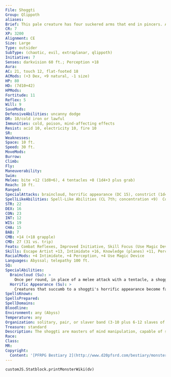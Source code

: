 ```yaml
---
File: Shoggti
Group: Qlippoth
aliases: 
Brief: This pale creature has four suckered arms that end in pincers. A gnashing maw gapes in its head between two staring eyes.
CR: 7
XP: 3200
Alignment: CE
Size: Large
Type: outsider
SubType: (chaotic, evil, extraplanar, qlippoth)
Initiative: 7
Senses: darkvision 60 ft.; Perception +18
Aura: 
AC: 21, touch 12, flat-footed 18
ACMods: (+3 Dex, +9 natural, -1 size)
HP: 80
HD: (7d10+42)
HPMods: 
Fortitude: 11
Reflex: 5
Will: 9
SaveMods: 
DefensiveAbilities: uncanny dodge
DR: 10/cold iron or lawful
Immunities: cold, poison, mind-affecting effects
Resist: acid 10, electricity 10, fire 10
SR: 
Weaknesses: 
Space: 10 ft.
Speed: 30 ft.
MoveMods: 
Burrow: 
Climb: 
Fly: 
Maneuverability: 
Swim: 
Melee: bite +12 (1d8+6), 4 tentacles +8 (1d4+3 plus grab)
Reach: 10 ft.
Ranged: 
SpecialAttacks: braincloud, horrific appearance (DC 15), constrict (1d4+6)
SpellLikeAbilities: Spell-Like Abilities (CL 7th; concentration +9)  Constant-tongues   At Will-command (DC 13)   3/day-charm person (DC 13), protection from law   1/day-charm monster (DC 16), dimension door
STR: 22
DEX: 16
CON: 23
INT: 12
WIS: 19
CHA: 15
BAB: 7
CMB: +14 (+18 grapple)
CMD: 27 (31 vs. trip)
Feats: Combat Reflexes, Improved Initiative, Skill Focus (Use Magic Device), Weapon Focus (tentacles)
Skills: Escape Artist +13, Intimidate +16, Knowledge (planes) +11, Perception +18, Sense Motive +14, Stealth +9, Use Magic Device +19
RacialMods: +4 Intimidate, +4 Perception, +4 Use Magic Device
Languages: Abyssal; telepathy 100 ft.
SQ: 
SpecialAbilities:
  Braincloud (Su): >
    Once per round, in place of a melee attack with a tentacle, a shoggti can make a melee touch attack with the pincer on the end of that tentacle. If it hits, the target takes 1d4 points of Wisdom damage. Shoggti use this ability to mentally debilitate their victims so they can more easily use their charm spell-like abilities against them.
  Horrific Appearance (Su): >
    Creatures that succumb to a shoggti's horrific appearance become fascinated by the creature's hypnotically wriggling tentacles and the strange, shimmering colors in its eyes. This effect persists for 1d6 rounds (but can be ended by the normal methods of defeating the fascinated condition).
SpellsKnown: 
SpellsPrepared: 
SpellDomains: 
Bloodline: 
Environment: any (Abyss)
Temperature: any
Organization: solitary, pair, or slaver band (3-10 plus 6-12 slaves of various races)
Treasure: standard
Description: The shoggti are masters of mind manipulation, capable of seizing control of the thoughts of others and charming them into docile allies. They invade other realms in slaver bands, seeking out creatures to capture alive and return to the Abyss as charmed slaves-the fates of these poor souls is unknown, but likely has something to do with the qlippoth drive to reclaim the Abyss as their own.  Although a shoggti lacks proper hands, it is capable of performing incredibly dextrous manipulations with the pincers at the tips of its tentacles. It cannot wield weapons in these pincers, but it can utilize magic items like wands, rods, staves, and the like. Shoggti are fond of wands in particular, particularly those that create mind-affecting effects that are easy to inf lict on victims of their braincloud ability.  A shoggti's body is an egg-shaped mass about 8 feet long-its tentacles are about 8 feet long as well. The whole creature weighs 900 pounds.
Race: 
Class: 
MR: 
Copyright:
  Content: '[PFRPG Bestiary 2](http://www.d20pfsrd.com/bestiary/monster-listings/outsiders/qlippoth/qlippoth-shoggti)'
---
```

```dataviewjs
customJS.Statblock.printMonsterWiki(dv)
```
